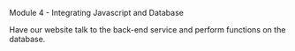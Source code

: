 Module 4 - Integrating Javascript and Database

Have our website talk to the back-end service and perform functions on the database.